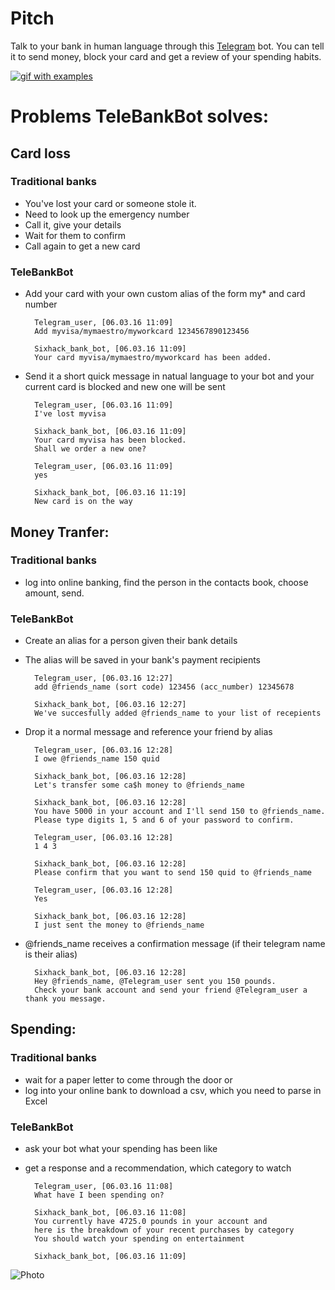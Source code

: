 # Pitch

Talk to your bank in human language through this [Telegram](https://telegram.org/) bot. You can tell it to send money, block your card and get a review of your spending habits. 

[![gif with examples](https://github.com/petr-tik/six_hack/blob/master/output.gif)](https://github.com/petr-tik/six_hack/blob/master/output.gif)

# Problems TeleBankBot solves:

## Card loss

### Traditional banks
- You've lost your card or someone stole it. 
- Need to look up the emergency number
- Call it, give your details
- Wait for them to confirm
- Call again to get a new card

### TeleBankBot

- Add your card with your own custom alias of the form my* and card number 

        Telegram_user, [06.03.16 11:09]
        Add myvisa/mymaestro/myworkcard 1234567890123456
        
        Sixhack_bank_bot, [06.03.16 11:09]
        Your card myvisa/mymaestro/myworkcard has been added. 
    
- Send it a short quick message in natual language to your bot and your current card is blocked and new one will be sent

        Telegram_user, [06.03.16 11:09]
        I've lost myvisa
            
        Sixhack_bank_bot, [06.03.16 11:09]
        Your card myvisa has been blocked. 
        Shall we order a new one?
            
        Telegram_user, [06.03.16 11:09]
        yes
            
        Sixhack_bank_bot, [06.03.16 11:19]
        New card is on the way


## Money Tranfer:

### Traditional banks
- log into online banking, find the person in the contacts book, choose amount, send. 

### TeleBankBot

- Create an alias for a person given their bank details 
- The alias will be saved in your bank's payment recipients

        Telegram_user, [06.03.16 12:27]
        add @friends_name (sort code) 123456 (acc_number) 12345678
            
        Sixhack_bank_bot, [06.03.16 12:27]
        We've succesfully added @friends_name to your list of recepients

- Drop it a normal message and reference your friend by alias

        Telegram_user, [06.03.16 12:28]
        I owe @friends_name 150 quid
            
        Sixhack_bank_bot, [06.03.16 12:28]
        Let's transfer some ca$h money to @friends_name
            
        Sixhack_bank_bot, [06.03.16 12:28]
        You have 5000 in your account and I'll send 150 to @friends_name.
        Please type digits 1, 5 and 6 of your password to confirm.
            
        Telegram_user, [06.03.16 12:28]
        1 4 3
            
        Sixhack_bank_bot, [06.03.16 12:28]
        Please confirm that you want to send 150 quid to @friends_name
            
        Telegram_user, [06.03.16 12:28]
        Yes
            
        Sixhack_bank_bot, [06.03.16 12:28]
        I just sent the money to @friends_name

- @friends_name receives a confirmation message (if their telegram name is their alias)

        Sixhack_bank_bot, [06.03.16 12:28]
        Hey @friends_name, @Telegram_user sent you 150 pounds. 
        Check your bank account and send your friend @Telegram_user a thank you message.


## Spending: 

### Traditional banks
- wait for a paper letter to come through the door or 
- log into your online bank to download a csv, which you need to parse in Excel


### TeleBankBot

- ask your bot what your spending has been like
- get a response and a recommendation, which category to watch


        Telegram_user, [06.03.16 11:08]
        What have I been spending on? 
            
        Sixhack_bank_bot, [06.03.16 11:08]
        You currently have 4725.0 pounds in your account and 
        here is the breakdown of your recent purchases by category
        You should watch your spending on entertainment
            
        Sixhack_bank_bot, [06.03.16 11:09]
![Photo](https://raw.githubusercontent.com/petr-tik/six_hack/master/spending_example.jpg)
    
